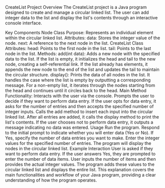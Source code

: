 CreateList Project
Overview
The CreateList project is a Java program designed to create and manage a circular linked list. The user can add integer data to the list and display the list's contents through an interactive console interface.

Key Components
Node Class
Purpose: Represents an individual element within the circular linked list.
Attributes:
data: Stores the integer value of the node.
next: A reference to the next node in the list.
CreateList Class
Attributes:
head: Points to the first node in the list.
tail: Points to the last node in the list.
Methods:
add(int data): Adds a new node with the specified data to the list. If the list is empty, it initializes the head and tail to the new node, creating a self-referential link. If the list already has elements, it appends the new node to the end of the list and updates the tail to maintain the circular structure.
display(): Prints the data of all nodes in the list. It handles the case where the list is empty by outputting a corresponding message. For a non-empty list, it iterates through the nodes starting from the head and continues until it circles back to the head.
Main Method
Functionality:
Interacts with the user via the console.
Prompts the user to decide if they want to perform data entry.
If the user opts for data entry, it asks for the number of entries and then accepts the specified number of integer inputs.
Calls the add method to insert each input into the circular linked list.
After all entries are added, it calls the display method to print the list's contents.
If the user chooses not to perform data entry, it outputs a message indicating no data was entered.
Usage
Run the program.
Respond to the initial prompt to indicate whether you will enter data (Yes or No).
If Yes, specify the number of data entries you want to make.
Enter the integer values for the specified number of entries.
The program will display the nodes in the circular linked list.
Example Interaction
User is asked if they want to perform data entry.
If the user answers Yes, they are prompted to enter the number of data items.
User inputs the number of items and then provides the actual integer values.
The program adds these values to the circular linked list and displays the entire list.
This explanation covers the main functionalities and workflow of your Java program, providing a clear understanding of how the program operates.
